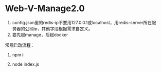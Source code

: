 # Web-V-Manage2.0

1. config.json里的redis-ip不要用127.0.0.1或localhost，用redis-server所在服务器的公网ip，其他字段根据需求自定义。
2. 要先起manage，后起docker



常规启动流程：

1. npm i

2. node index.js